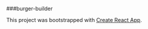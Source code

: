 ###burger-builder


This project was bootstrapped with [Create React App](https://github.com/facebook/create-react-app).

